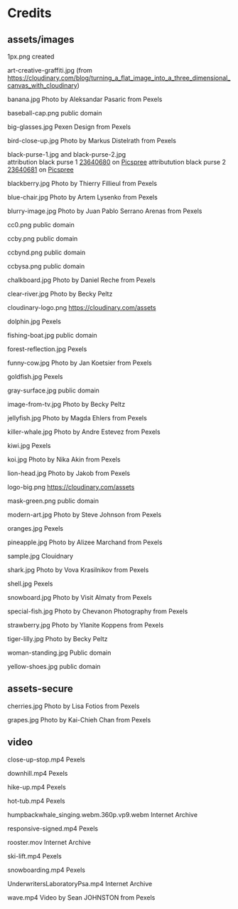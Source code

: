 # Credits 

## assets/images  

1px.png  created

art-creative-graffiti.jpg (from https://cloudinary.com/blog/turning_a_flat_image_into_a_three_dimensional_canvas_with_cloudinary)  

banana.jpg  Photo by Aleksandar Pasaric from Pexels

baseball-cap.png public domain  

big-glasses.jpg  Pexen Design from Pexels

bird-close-up.jpg Photo by Markus Distelrath from Pexels

black-purse-1.jpg and black-purse-2.jpg  
attribution black purse 1 <a href="https://picspree.com/en/photos/23640680-1213526">23640680</a> on <a href="https://www.picspree.com">Picspree</a>
attributution black purse 2 <a href="https://picspree.com/en/photos/23640681-998380">23640681</a> on <a href="https://www.picspree.com">Picspree</a>


blackberry.jpg Photo by Thierry Fillieul from Pexels  

blue-chair.jpg Photo by Artem Lysenko from Pexels  

blurry-image.jpg Photo by Juan Pablo Serrano Arenas from Pexels  

cc0.png  public domain  

ccby.png public domain  

ccbynd.png public domain  

ccbysa.png public domain  

chalkboard.jpg Photo by Daniel Reche from Pexels    

clear-river.jpg Photo by Becky Peltz  

cloudinary-logo.png  https://cloudinary.com/assets  

dolphin.jpg  Pexels  

fishing-boat.jpg public domain  

forest-reflection.jpg Pexels  

funny-cow.jpg  Photo by Jan Koetsier from Pexels  

goldfish.jpg  Pexels  

gray-surface.jpg  public domain  

image-from-tv.jpg Photo by Becky Peltz  

jellyfish.jpg Photo by Magda Ehlers from Pexels  

killer-whale.jpg  Photo by Andre Estevez from Pexels    

kiwi.jpg  Pexels  

koi.jpg  Photo by Nika Akin from Pexels

lion-head.jpg Photo by Jakob from Pexels  

logo-big.png https://cloudinary.com/assets  

mask-green.png public domain  

modern-art.jpg Photo by Steve Johnson from Pexels  

oranges.jpg Pexels  

pineapple.jpg Photo by Alizee Marchand from Pexels  

sample.jpg  Clouidnary  

shark.jpg  Photo by Vova Krasilnikov from Pexels  

shell.jpg Pexels 
 

snowboard.jpg  Photo by Visit Almaty from Pexels  

special-fish.jpg  Photo by Chevanon Photography from Pexels  

strawberry.jpg Photo by Ylanite Koppens from Pexels    

tiger-lilly.jpg  Photo by Becky Peltz  

woman-standing.jpg Public domain  

yellow-shoes.jpg public domain
 
## assets-secure
 
 cherries.jpg Photo by Lisa Fotios from Pexels  

 grapes.jpg  Photo by Kai-Chieh Chan from Pexels 

## video

close-up-stop.mp4 Pexels 

downhill.mp4  Pexels

hike-up.mp4  Pexels

hot-tub.mp4 Pexels   

humpbackwhale_singing.webm.360p.vp9.webm Internet Archive

responsive-signed.mp4  Pexels

rooster.mov  Internet Archive

ski-lift.mp4  Pexels

snowboarding.mp4 Pexels 

UnderwritersLaboratoryPsa.mp4 Internet Archive 

wave.mp4  Video by Sean JOHNSTON from Pexels 


